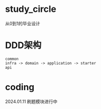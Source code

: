 # study_circle
从0到1的毕业设计

# DDD架构
    common
    infra -> domain -> application -> starter
    api

# coding
2024.01.11 刷题模块进行中
